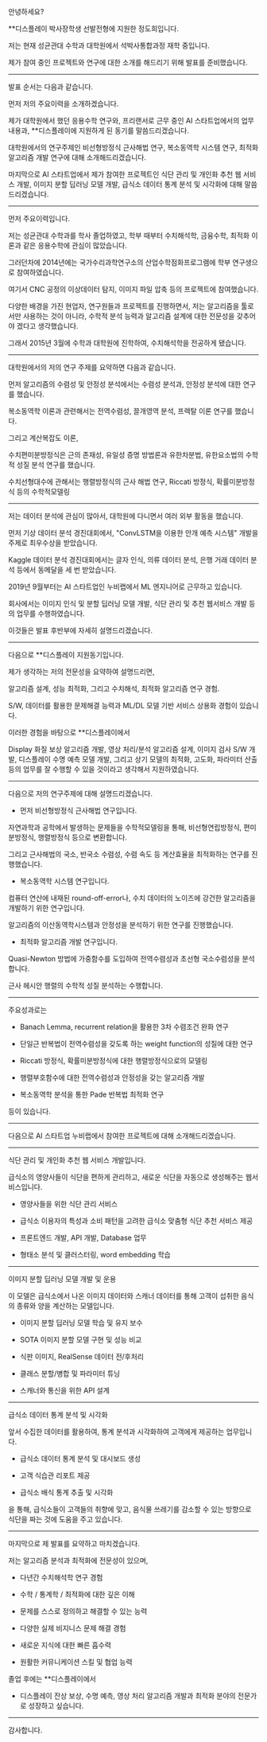 안녕하세요?

\*\*디스플레이 박사장학생 선발전형에 지원한 정도희입니다.

저는 현재 성균관대 수학과 대학원에서 석박사통합과정 재학 중입니다.

제가 참여 중인 프로젝트와 연구에 대한 소개를 해드리기 위해 발표를 준비했습니다.

---

발표 순서는 다음과 같습니다.

먼저 저의 주요이력을 소개하겠습니다.

제가 대학원에서 했던 응용수학 연구와, 프리랜서로 근무 중인 AI 스타트업에서의 업무 내용과, \*\*디스플레이에 지원하게 된 동기를 말씀드리겠습니다.

대학원에서의 연구주제인 비선형방정식 근사해법 연구, 복소동역학 시스템 연구, 최적화 알고리즘 개발 연구에 대해 소개해드리겠습니다.

마지막으로 AI 스타트업에서 제가 참여한 프로젝트인 식단 관리 및 개인화 추천 웹 서비스 개발, 이미지 분할 딥러닝 모델 개발, 급식소 데이터 통계 분석 및 시각화에 대해 말씀드리겠습니다.

---

먼저 주요이력입니다.

저는 성균관대 수학과를 학사 졸업하였고, 학부 때부터 수치해석학, 금융수학, 최적화 이론과 같은 응용수학에 관심이 많았습니다.

그러던차에 2014년에는 국가수리과학연구소의 산업수학점화프로그램에 학부 연구생으로 참여하였습니다.

여기서 CNC 공정의 이상데이터 탐지, 이미지 파일 압축 등의 프로젝트에 참여했습니다.

다양한 배경을 가진 현업자, 연구원들과 프로젝트를 진행하면서, 저는 알고리즘을 툴로서만 사용하는 것이 아니라, 수학적 분석 능력과 알고리즘 설계에 대한 전문성을 갖추어야 겠다고 생각했습니다.

그래서 2015년 3월에 수학과 대학원에 진학하여, 수치해석학을 전공하게 됐습니다.

---

대학원에서의 저의 연구 주제를 요약하면 다음과 같습니다.

먼저 알고리즘의 수렴성 및 안정성 분석에서는 수렴성 분석과, 안정성 분석에 대한 연구를 했습니다.

복소동역학 이론과 관련해서는 전역수렴성, 끌개영역 분석, 프렉탈 이론 연구를 했습니다.

그리고 계산복잡도 이론,

수치편미분방정식은 근의 존재성, 유일성 증명 방법론과 유한차분법, 유한요소법의 수학적 성질 분석 연구를 했습니다.

수치선형대수에 관해서는 행렬방정식의 근사 해법 연구, Riccati 방정식, 확률미분방정식 등의 수학적모델링

---

저는 데이터 분석에 관심이 많아서, 대학원에 다니면서 여러 외부 활동을 했습니다.

먼저 기상 데이터 분석 경진대회에서, "ConvLSTM을 이용한 안개 예측 시스템" 개발을 주제로 최우수상을 받았습니다.

Kaggle 데이터 분석 경진대회에서는 글자 인식, 의류 데이터 분석, 은행 거래 데이터 분석 등에서 동메달을 세 번 받았습니다.

2019년 9월부터는 AI 스타트업인 누비랩에서 ML 엔지니어로 근무하고 있습니다.

회사에서는 이미지 인식 및 분할 딥러닝 모델 개발, 식단 관리 및 추천 웹서비스 개발 등의 업무를 수행하였습니다.

이것들은 발표 후반부에 자세히 설명드리겠습니다.

---

다음으로 \*\*디스플레이 지원동기입니다.

제가 생각하는 저의 전문성을 요약하여 설명드리면,

알고리즘 설계, 성능 최적화, 그리고 수치해석, 최적화 알고리즘 연구 경험.

S/W, 데이터를 활용한 문제해결 능력과 ML/DL 모델 기반 서비스 상용화 경험이 있습니다.

이러한 경험을 바탕으로 \*\*디스플레이에서

Display 화질 보상 알고리즘 개발, 영상 처리/분석 알고리즘 설계, 이미지 검사 S/W 개발, 디스플레이 수명 예측 모델 개발, 그리고 상기 모델의 최적화, 고도화, 파라미터 산출 등의 업무를 잘 수행할 수 있을 것이라고 생각해서 지원하였습니다.

---

다음으로 저의 연구주제에 대해 설명드리겠습니다.

- 먼저 비선형방정식 근사해법 연구입니다.

자연과학과 공학에서 발생하는 문제들을 수학적모델링을 통해, 비선형연립방정식, 편미분방정식, 행렬방정식 등으로 변환합니다.

그리고 근사해법의 국소, 반국소 수렴성, 수렴 속도 등 계산효율을 최적화하는 연구를 진행했습니다.

- 복소동역학 시스템 연구입니다.

컴퓨터 연산에 내재된 round-off-error나, 수치 데이터의 노이즈에 강건한 알고리즘을 개발하기 위한 연구입니다.

알고리즘의 이산동역학시스템과 안정성을 분석하기 위한 연구를 진행했습니다.

- 최적화 알고리즘 개발 연구입니다.

Quasi-Newton 방법에 가중함수를 도입하여 전역수렴성과 초선형 국소수렴성을 분석합니다.

근사 헤시안 행렬의 수학적 성질 분석하는 수행합니다.

---

주요성과로는

- Banach Lemma, recurrent relation을 활용한 3차 수렴조건 완화 연구

- 단일근 반복법이 전역수렴성을 갖도록 하는 weight function의 성질에 대한 연구

- Riccati 방정식, 확률미분방정식에 대한 행렬방정식으로의 모델링

- 행렬부호함수에 대한 전역수렴성과 안정성을 갖는 알고리즘 개발

- 복소동역학 분석을 통한 Pade 반복법 최적화 연구

등이 있습니다.

---

다음으로 AI 스타트업 누비랩에서 참여한 프로젝트에 대해 소개해드리겠습니다.

---

식단 관리 및 개인화 추천 웹 서비스 개발입니다.

급식소의 영양사들이 식단을 편하게 관리하고, 새로운 식단을 자동으로 생성해주는 웹서비스입니다.

- 영양사들을 위한 식단 관리 서비스

- 급식소 이용자의 특성과 소비 패턴을 고려한 급식소 맞춤형 식단 추천 서비스 제공

- 프론트엔드 개발, API 개발, Database 업무

- 형태소 분석 및 클러스터링, word embedding 학습

---

이미지 분할 딥러닝 모델 개발 및 운용

이 모델은 급식소에서 나온 이미지 데이터와 스캐너 데이터를 통해 고객이 섭취한 음식의 종류와 양을 계산하는 모델입니다.

- 이미지 분할 딥러닝 모델 학습 및 유지 보수

- SOTA 이미지 분할 모델 구현 및 성능 비교

- 식판 이미지, RealSense 데이터 전/후처리

- 클래스 분할/병합 및 파라미터 튜닝

- 스캐너와 통신을 위한 API 설계

---

급식소 데이터 통계 분석 및 시각화

앞서 수집한 데이터를 활용하여, 통계 분석과 시각화하여 고객에게 제공하는 업무입니다.

- 급식소 데이터 통계 분석 및 대시보드 생성

- 고객 식습관 리포트 제공

- 급식소 배식 통계 추출 및 시각화

을 통해, 급식소들이 고객들의 취향에 맞고, 음식물 쓰레기를 감소할 수 있는 방향으로 식단을 짜는 것에 도움을 주고 있습니다.

---

마지막으로 제 발표를 요약하고 마치겠습니다.

저는 알고리즘 분석과 최적화에 전문성이 있으며,

- 다년간 수치해석학 연구 경험

- 수학 / 통계학 / 최적화에 대한 깊은 이해

- 문제를 스스로 정의하고 해결할 수 있는 능력

- 다양한 실제 비지니스 문제 해결 경험
- 새로운 지식에 대한 빠른 흡수력

- 원활한 커뮤니케이션 스킬 및 협업 능력

졸업 후에는 \*\*디스플레이에서

- 디스플레이 잔상 보상, 수명 예측, 영상 처리 알고리즘 개발과 최적화 분야의 전문가로 성장하고 싶습니다.

---

감사합니다.
